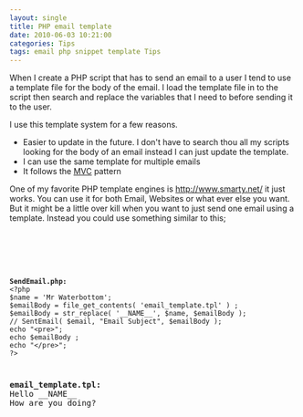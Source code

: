 ```yaml
---
layout: single
title: PHP email template
date: 2010-06-03 10:21:00
categories: Tips
tags: email php snippet template Tips
---
```

When I create a PHP script that has to send an email to a user I tend to use a template file for the body of the email. I load the template file in to the script then search and replace the variables that I need to before sending it to the user.

I use this template system for a few reasons.
<ul>
	<li>Easier to update in the future. I don't have to search thou all my scripts looking for the body of an email instead I can just update the template.</li>
	<li>I can use the same template for multiple emails</li>
	<li>It follows the <a href="http://en.wikipedia.org/wiki/Model%E2%80%93view%E2%80%93controller">MVC</a> pattern</li>
</ul>
One of my favorite PHP template engines is <a href="http://www.smarty.net/">http://www.smarty.net/</a> it just works. You can use it for both Email, Websites or what ever else you want. But it might be a little over kill when you want to just send one email using a template. Instead you could use something similar to this;

<code> </code>

<code> </code>

<code>
<pre><strong>SendEmail.php:</strong>
&lt;?php
$name = 'Mr Waterbottom';
$emailBody = file_get_contents( 'email_template.tpl' ) ;
$emailBody = str_replace( '__NAME__', $name, $emailBody );
// SentEmail( $email, "Email Subject", $emailBody );
echo "&lt;pre&gt;";
echo $emailBody ;
echo "&lt;/pre&gt;";
?&gt;</pre>
</code>
<pre><strong>email_template.tpl:
<span style="font-weight: normal;">Hello __NAME__</span>
<span style="font-weight: normal;">How are you doing?</span> </strong></pre>
